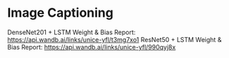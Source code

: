# Image Captioning
DenseNet201 + LSTM Weight & Bias Report: https://api.wandb.ai/links/unice-yfl/t3mg7xo1
ResNet50 + LSTM Weight & Bias Report: https://api.wandb.ai/links/unice-yfl/990qyj8x
